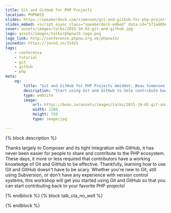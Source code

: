 ```yaml
---
title: Git and GitHub for PHP Projects
location: PHPNW15
slides: https://speakerdeck.com/simensen/git-and-github-for-php-projects-phpnw15
slides_embed: <script async class="speakerdeck-embed" data-id="5f1a60b6ced84ebf93b3d7c0afeaf435" data-ratio="1.33333333333333" src="//speakerdeck.com/assets/embed.js"></script>
cover: assets/images/talks/2015-10-02-git-and-github.jpg
logo: assets/images/talks/phpnw15-logo.png
logo_link: http://conference.phpnw.org.uk/phpnw15/
joinedin: https://joind.in/15421
tags:
    - conference
    - tutorial
    - git
    - github
    - php
meta:
    og:
        title: "Git and GitHub for PHP Projects &middot; Beau Simensen &middot; dflydev"
        description: "Start using Git and GitHub to help contribute back to your favorite PHP projects!"
        type: website
        image:
            url: https://beau.io/assets/images/talks/2015-10-02-git-and-github.jpg
            width: 1280
            height: 720
            type: image/jpg

---
```

{% block description %}

Thanks largely to Composer and its tight integration with GitHub, it has never been easier for people to share and contribute to the PHP ecosystem. These days, it more or less required that contributors have a working knowledge of Git and GitHub to be effective. Thankfully, learning how to use Git and GitHub doesn't have to be scary. Whether you're new to Git, still using Subversion, or don't have any experience with version control systems, this workshop will get you started using Git and GitHub so that you can start contributing back to your favorite PHP projects!

{% endblock %}
{% block talk_cta_no_well %}
<script src="https://app.convertkit.com/landing_pages/766.js?orient=horz&ref=beau.io-dpc-psr7"></script>
{% endblock  %}
